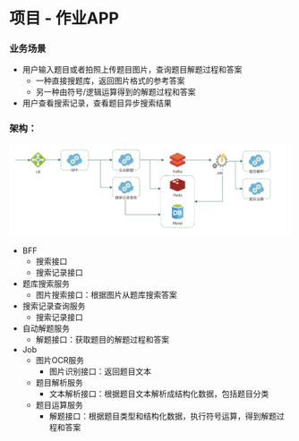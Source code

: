 # 项目 - 作业APP
### 业务场景
* 用户输入题目或者拍照上传题目图片，查询题目解题过程和答案
  * 一种直接搜题库，返回图片格式的参考答案
  * 另一种由符号/逻辑运算得到的解题过程和答案
* 用户查看搜索记录，查看题目异步搜索结果

### 架构：
![架构](app.png)
  * BFF
    * 搜索接口
    * 搜索记录接口
  * 题库搜索服务
    * 图片搜索接口：根据图片从题库搜索答案
  * 搜索记录查询服务
    * 搜索记录接口
  * 自动解题服务
    * 解题接口：获取题目的解题过程和答案
  * Job
    * 图片OCR服务
      * 图片识别接口：返回题目文本
    * 题目解析服务
      * 文本解析接口：根据题目文本解析成结构化数据，包括题目分类
    * 题目运算服务
      * 解题接口：根据题目类型和结构化数据，执行符号运算，得到解题过程和答案

